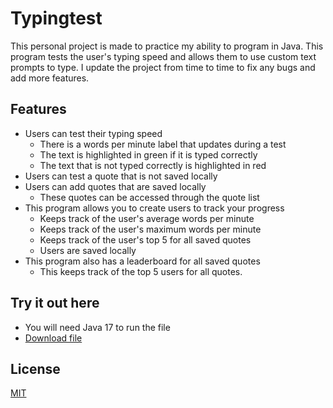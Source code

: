 # Typingtest
This personal project is made to practice my ability to program in Java. This program tests the user's typing speed and allows them to use custom text prompts to type. I update the project from time to time to fix any bugs and add more features. 

## Features
* Users can test their typing speed
    * There is a words per minute label that updates during a test
    * The text is highlighted in green if it is typed correctly
    * The text that is not typed correctly is highlighted in red
* Users can test a quote that is not saved locally
* Users can add quotes that are saved locally
    * These quotes can be accessed through the quote list
* This program allows you to create users to track your progress
    * Keeps track of the user's average words per minute
    * Keeps track of the user's maximum words per minute
    * Keeps track of the user's top 5 for all saved quotes
    * Users are saved locally
* This program also has a leaderboard for all saved quotes 
    * This keeps track of the top 5 users for all quotes.

## Try it out here
* You will need Java 17 to run the file
* [Download file](./out/artifacts/Executable/Executable.jar)

## License
[MIT](https://choosealicense.com/licenses/mit/)

